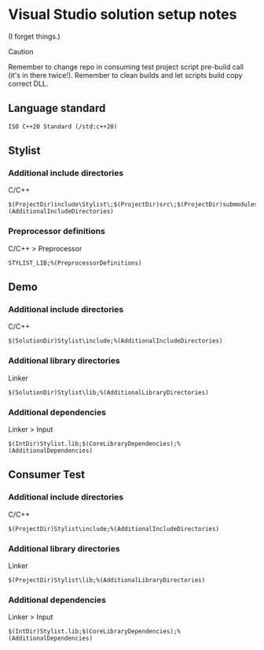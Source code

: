 # Visual Studio solution setup notes

(I forget things.)

> [!CAUTION]
> Remember to change repo in consuming test project script pre-build call (it's in there twice!). Remember to clean builds and let scripts build copy correct DLL.

## Language standard
```
ISO C++20 Standard (/std:c++20)
```

## Stylist

### Additional include directories

C/C++

```
$(ProjectDir)include\Stylist\;$(ProjectDir)src\;$(ProjectDir)submodules\Coco\include;%(AdditionalIncludeDirectories)
```

### Preprocessor definitions

C/C++ > Preprocessor

```
STYLIST_LIB;%(PreprocessorDefinitions)
```

## Demo

### Additional include directories

C/C++

```
$(SolutionDir)Stylist\include;%(AdditionalIncludeDirectories)
```

### Additional library directories

Linker

```
$(SolutionDir)Stylist\lib;%(AdditionalLibraryDirectories)
```

### Additional dependencies

Linker > Input

```
$(IntDir)Stylist.lib;$(CoreLibraryDependencies);%(AdditionalDependencies)
```

## Consumer Test

### Additional include directories

C/C++

```
$(ProjectDir)Stylist\include;%(AdditionalIncludeDirectories)
```

### Additional library directories

Linker

```
$(ProjectDir)Stylist\lib;%(AdditionalLibraryDirectories)
```

### Additional dependencies

Linker > Input

```
$(IntDir)Stylist.lib;$(CoreLibraryDependencies);%(AdditionalDependencies)
```
